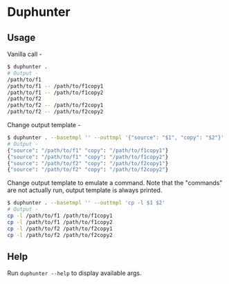 # Duphunter

## Usage

Vanilla call -
```bash
$ duphunter .
# Output -
/path/to/f1
/path/to/f1 -- /path/to/f1copy1
/path/to/f1 -- /path/to/f1copy2
/path/to/f2
/path/to/f2 -- /path/to/f2copy1
/path/to/f2 -- /path/to/f2copy2
```

Change output template -
```bash
$ duphunter . --basetmpl '' --outtmpl '{"source": "$1", "copy": "$2"}'
# Output -
{"source": "/path/to/f1" "copy": "/path/to/f1copy1"}
{"source": "/path/to/f1" "copy": "/path/to/f1copy2"}
{"source": "/path/to/f2" "copy": "/path/to/f2copy1"}
{"source": "/path/to/f2" "copy": "/path/to/f2copy2"}
```

Change output template to emulate a command. Note that the "commands" are not actually run, output template is always printed.
```bash
$ duphunter . --basetmpl '' --outtmpl 'cp -l $1 $2'
# Output -
cp -l /path/to/f1 /path/to/f1copy1
cp -l /path/to/f1 /path/to/f1copy2
cp -l /path/to/f2 /path/to/f2copy1
cp -l /path/to/f2 /path/to/f2copy2
```

## Help

Run `duphunter --help` to display available args.
